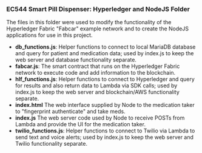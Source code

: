 ### EC544 Smart Pill Dispenser: Hyperledger and NodeJS Folder
The files in this folder were used to modify the functionality of the Hyperledger Fabric "Fabcar" example network and to create the NodeJS applications for use in this project.  

* **db_functions.js**: Helper functions to connect to local MariaDB database and query for patient and medication data; used by index.js to keep the web server and database functionality separate.
* **fabcar.js**: The smart contract that runs on the Hyperledger Fabric network to execute code and add information to the blockchain. 
* **hlf_functions.js**: Helper functions to connect to Hyperledger and query for results and also return data to Lambda via SDK calls; used by index.js to keep the web server and blockchain/AWS functionality separate.  
* **index.html** The web interface supplied by Node to the medication taker to "fingerprint authenticate" and take meds. 
* **index.js** The web server code used by Node to receive POSTs from Lambda and provide the UI for the medication taker. 
* **twilio_functions.js**: Helper functions to connect to Twilio via Lambda to send text and voice alerts; used by index.js to keep the web server and Twilio functionality separate.  

 